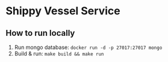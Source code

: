 # Shippy Vessel Service
## How to run locally

1) Run mongo database: `docker run -d -p 27017:27017 mongo`
2) Build & run: `make build && make run`
